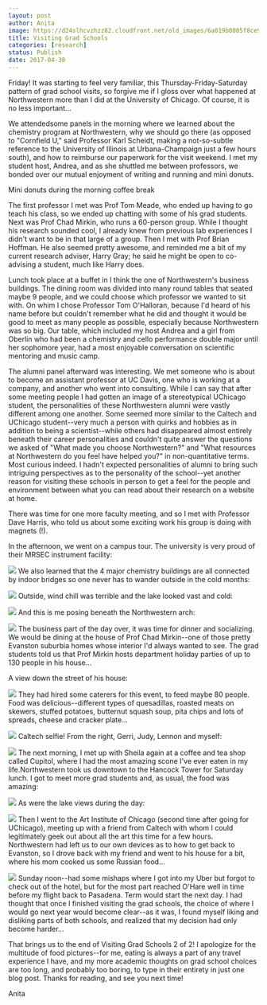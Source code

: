 ```yaml
---
layout: post
author: Anita
image: https://d24slhcvzhzz82.cloudfront.net/old_images/6a019b0005f8ce970d01b8d27b8f46970c-pi.jpg
title: Visiting Grad Schools
categories: [research]
status: Publish
date: 2017-04-30
---
```



Friday! It was starting to feel very familiar, this Thursday-Friday-Saturday pattern of grad school visits, so forgive me if I gloss over what happened at Northwestern more than I did at the University of Chicago. Of course, it is no less important...

We attendedsome panels in the morning where we learned about the chemistry program at Northwestern, why we should go there (as opposed to "Cornfield U," said Professor Karl Scheidt, making a not-so-subtle reference to the University of Illinois at Urbana-Champaign just a few hours south), and how to reimburse our paperwork for the visit weekend. I met my student host, Andrea, and as she shuttled me between professors, we bonded over our mutual enjoyment of writing and running and mini donuts.

Mini donuts during the morning coffee break

The first professor I met was Prof Tom Meade, who ended up having to go teach his class, so we ended up chatting with some of his grad students. Next was Prof Chad Mirkin, who runs a 60-person group. While I thought his research sounded cool, I already knew from previous lab experiences I didn't want to be in that large of a group. Then I met with Prof Brian Hoffman. He also seemed pretty awesome, and reminded me a bit of my current research adviser, Harry Gray; he said he might be open to co-advising a student, much like Harry does.

Lunch took place at a buffet in I think the one of Northwestern's business buildings. The dining room was divided into many round tables that seated maybe 9 people, and we could choose which professor we wanted to sit with. On whim I chose Professor Tom O'Halloran, because I'd heard of his name before but couldn't remember what he did and thought it would be good to meet as many people as possible, especially because Northwestern was so big. Our table, which included my host Andrea and a girl from Oberlin who had been a chemistry and cello performance double major until her sophomore year, had a most enjoyable conversation on scientific mentoring and music camp.

The alumni panel afterward was interesting. We met someone who is about to become an assistant professor at UC Davis, one who is working at a company, and another who went into consulting. While I can say that after some meeting people I had gotten an image of a stereotypical UChicago student, the personalities of these Northwestern alumni were vastly different among one another. Some seemed more similar to the Caltech and UChicago student--very much a person with quirks and hobbies as in addition to being a scientist--while others had disappeared almost entirely beneath their career personalities and couldn't quite answer the questions we asked of "What made you choose Northwestern?" and "What resources at Northwestern do you feel have helped you?" in non-quantitative terms. Most curious indeed. I hadn't expected personalities of alumni to bring such intriguing perspectives as to the personality of the school--yet another reason for visiting these schools in person to get a feel for the people and environment between what you can read about their research on a website at home.

There was time for one more faculty meeting, and so I met with Professor Dave Harris, who told us about some exciting work his group is doing with magnets (!).

In the afternoon, we went on a campus tour. The university is very proud of their MRSEC instrument facility:

![](https://d24slhcvzhzz82.cloudfront.net/old_images/caltech_as_it_happens/6a0105349b8251970b01b8d27b8f62970c.jpg)
We also learned that the 4 major chemistry buildings are all connected by indoor bridges so one never has to wander outside in the cold months:

![](https://d24slhcvzhzz82.cloudfront.net/old_images/caltech_as_it_happens/6a0105349b8251970b01bb09944f45970d.jpg)
Outside, wind chill was terrible and the lake looked vast and cold:

![](https://d24slhcvzhzz82.cloudfront.net/old_images/caltech_as_it_happens/6a0105349b8251970b01b8d27b8f75970c.jpg)
And this is me posing beneath the Northwestern arch:

![](https://d24slhcvzhzz82.cloudfront.net/old_images/6a019b0005f8ce970d01b8d27b8f7e970c-pi.jpg)
The business part of the day over, it was time for dinner and socializing. We would be dining at the house of Prof Chad Mirkin--one of those pretty Evanston suburbia homes whose interior I'd always wanted to see. The grad students told us that Prof Mirkin hosts department holiday parties of up to 130 people in his house...

A view down the street of his house:

![](https://d24slhcvzhzz82.cloudfront.net/old_images/caltech_as_it_happens/6a0105349b8251970b01b7c8f12b0f970b.jpg)
They had hired some caterers for this event, to feed maybe 80 people. Food was delicious--different types of quesadillas, roasted meats on skewers, stuffed potatoes, butternut squash soup, pita chips and lots of spreads, cheese and cracker plate...


![](https://d24slhcvzhzz82.cloudfront.net/old_images/caltech_as_it_happens/6a0105349b8251970b01bb09944f62970d.jpg)
Caltech selfie! From the right, Gerri, Judy, Lennon and myself:

![](https://d24slhcvzhzz82.cloudfront.net/old_images/6a019b0005f8ce970d01bb09944f7b970d-pi.jpg)
The next morning, I met up with Sheila again at a coffee and tea shop called Cupitol, where I had the most amazing scone I've ever eaten in my life.Northwestern took us downtown to the Hancock Tower for Saturday lunch. I got to meet more grad students and, as usual, the food was amazing:

![](https://d24slhcvzhzz82.cloudfront.net/old_images/caltech_as_it_happens/6a0105349b8251970b01bb09944f8c970d.jpg)
As were the lake views during the day:

![](https://d24slhcvzhzz82.cloudfront.net/old_images/caltech_as_it_happens/6a0105349b8251970b01b8d27b8fa1970c.jpg)
Then I went to the Art Institute of Chicago (second time after going for UChicago), meeting up with a friend from Caltech with whom I could legitimately geek out about all the art this time for a few hours. Northwestern had left us to our own devices as to how to get back to Evanston, so I drove back with my friend and went to his house for a bit, where his mom cooked us some Russian food...


![](https://d24slhcvzhzz82.cloudfront.net/old_images/6a019b0005f8ce970d01b7c8f12b68970b-pi.jpg)
Sunday noon--had some mishaps where I got into my Uber but forgot to check out of the hotel, but for the most part reached O'Hare well in time before my flight back to Pasadena. Term would start the next day. I had thought that once I finished visiting the grad schools, the choice of where I would go next year would become clear--as it was, I found myself liking and disliking parts of both schools, and realized that my decision had only become harder...

That brings us to the end of Visiting Grad Schools 2 of 2! I apologize for the multitude of food pictures--for me, eating is always a part of any travel experience I have, and my more academic thoughts on grad school choices are too long, and probably too boring, to type in their entirety in just one blog post. Thanks for reading, and see you next time!

Anita

